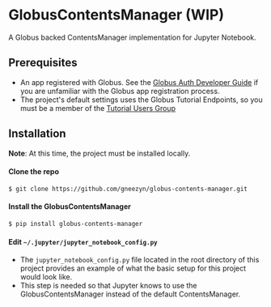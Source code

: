 # GlobusContentsManager (WIP)
A Globus backed ContentsManager implementation for Jupyter Notebook.

## Prerequisites
* An app registered with Globus. See the [Globus Auth Developer Guide](https://docs.globus.org/api/auth/developer-guide/) if you are unfamiliar with the Globus app registration process.
* The project's default settings uses the Globus Tutorial Endpoints, so you must be a member of the [Tutorial Users Group](https://app.globus.org/groups/50b6a29c-63ac-11e4-8062-22000ab68755)

## Installation
**Note**: At this time, the project must be installed locally.

#### Clone the repo
`$ git clone https://github.com/gneezyn/globus-contents-manager.git`

#### Install the GlobusContentsManager
`$ pip install globus-contents-manager`

#### Edit `~/.jupyter/jupyter_notebook_config.py`
* The `jupyter_notebook_config.py` file located in the root directory of this project provides an example of what the basic setup for this project would look like.
* This step is needed so that Jupyter knows to use the GlobusContentsManager instead of the default ContentsManager.

